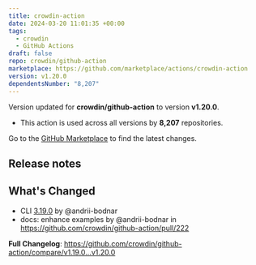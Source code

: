 ```yaml
---
title: crowdin-action
date: 2024-03-20 11:01:35 +00:00
tags:
  - crowdin
  - GitHub Actions
draft: false
repo: crowdin/github-action
marketplace: https://github.com/marketplace/actions/crowdin-action
version: v1.20.0
dependentsNumber: "8,207"
---
```



Version updated for **crowdin/github-action** to version **v1.20.0**.
- This action is used across all versions by **8,207** repositories.

Go to the [GitHub Marketplace](https://github.com/marketplace/actions/crowdin-action) to find the latest changes.

## Release notes

## What's Changed

* CLI [3.19.0](https://github.com/crowdin/crowdin-cli/releases/tag/3.19.0) by @andrii-bodnar
* docs: enhance examples by @andrii-bodnar in https://github.com/crowdin/github-action/pull/222


**Full Changelog**: https://github.com/crowdin/github-action/compare/v1.19.0...v1.20.0
